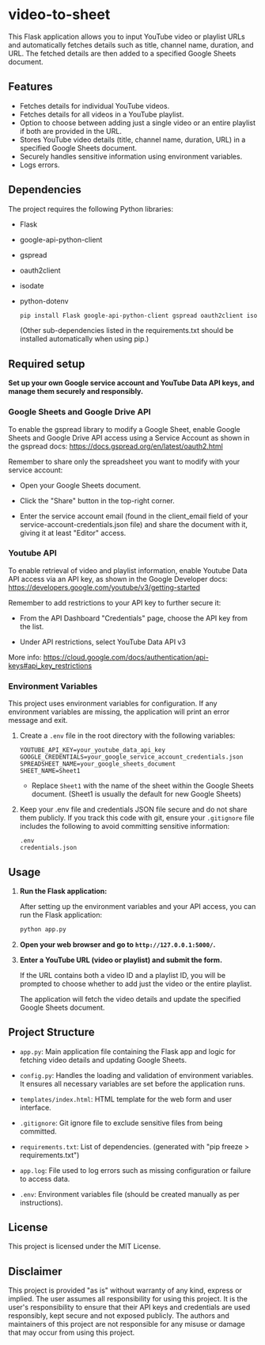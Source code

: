 # video-to-sheet

This Flask application allows you to input YouTube video or playlist URLs and automatically fetches details such as title, channel name, duration, and URL. The fetched details are then added to a specified Google Sheets document.

## Features

- Fetches details for individual YouTube videos.
- Fetches details for all videos in a YouTube playlist.
- Option to choose between adding just a single video or an entire playlist if both are provided in the URL.
- Stores YouTube video details (title, channel name, duration, URL) in a specified Google Sheets document.
- Securely handles sensitive information using environment variables.
- Logs errors.

## Dependencies

The project requires the following Python libraries:

- Flask
- google-api-python-client
- gspread
- oauth2client
- isodate
- python-dotenv

  ```bash
  pip install Flask google-api-python-client gspread oauth2client isodate python-dotenv
  ```

  (Other sub-dependencies listed in the requirements.txt should be installed automatically when using pip.)

## Required setup

**Set up your own Google service account and YouTube Data API keys, and manage them securely and responsibly.**

### Google Sheets and Google Drive API

To enable the gspread library to modify a Google Sheet, enable Google Sheets and Google Drive API access using a Service Account as shown in the gspread docs: https://docs.gspread.org/en/latest/oauth2.html

Remember to share only the spreadsheet you want to modify with your service account:

- Open your Google Sheets document.

- Click the "Share" button in the top-right corner.

- Enter the service account email (found in the client_email field of your service-account-credentials.json file) and share the document with it, giving it at least "Editor" access.

### Youtube API

To enable retrieval of video and playlist information, enable Youtube Data API access via an API key, as shown in the Google Developer docs: https://developers.google.com/youtube/v3/getting-started

Remember to add restrictions to your API key to further secure it:

- From the API Dashboard "Credentials" page, choose the API key from the list.

- Under API restrictions, select YouTube Data API v3

More info: https://cloud.google.com/docs/authentication/api-keys#api_key_restrictions

### Environment Variables

This project uses environment variables for configuration. If any environment variables are missing, the application will print an error message and exit.

1. Create a `.env` file in the root directory with the following variables:

   ```env
   YOUTUBE_API_KEY=your_youtube_data_api_key
   GOOGLE_CREDENTIALS=your_google_service_account_credentials.json
   SPREADSHEET_NAME=your_google_sheets_document
   SHEET_NAME=Sheet1
   ```

   - Replace `Sheet1` with the name of the sheet within the Google Sheets document. (Sheet1 is usually the default for new Google Sheets)

2. Keep your .env file and credentials JSON file secure and do not share them publicly. If you track this code with git, ensure your `.gitignore` file includes the following to avoid committing sensitive information:

   ```gitignore
   .env
   credentials.json
   ```

## Usage

1. **Run the Flask application:**

   After setting up the environment variables and your API access, you can run the Flask application:

   ```bash
   python app.py
   ```

2. **Open your web browser and go to `http://127.0.0.1:5000/`.**

3. **Enter a YouTube URL (video or playlist) and submit the form.**

   If the URL contains both a video ID and a playlist ID, you will be prompted to choose whether to add just the video or the entire playlist.

   The application will fetch the video details and update the specified Google Sheets document.

## Project Structure

- `app.py`: Main application file containing the Flask app and logic for fetching video details and updating Google Sheets.
- `config.py`: Handles the loading and validation of environment variables. It ensures all necessary variables are set before the application runs.
- `templates/index.html`: HTML template for the web form and user interface.

- `.gitignore`: Git ignore file to exclude sensitive files from being committed.
- `requirements.txt`: List of dependencies. (generated with "pip freeze > requirements.txt")

- `app.log`: File used to log errors such as missing configuration or failure to access data.
- `.env`: Environment variables file (should be created manually as per instructions).

## License

This project is licensed under the MIT License.

## Disclaimer

This project is provided "as is" without warranty of any kind, express or implied. The user assumes all responsibility for using this project. It is the user's responsibility to ensure that their API keys and credentials are used responsibly, kept secure and not exposed publicly. The authors and maintainers of this project are not responsible for any misuse or damage that may occur from using this project.
